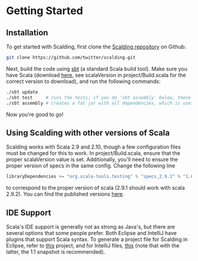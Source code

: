 # Getting Started

## Installation

To get started with Scalding, first clone the [Scalding repository](https://github.com/twitter/scalding) on Github:

```bash
git clone https://github.com/twitter/scalding.git
```

Next, build the code using [sbt](https://github.com/harrah/xsbt/wiki) (a standard Scala build tool). Make sure you have Scala (download [here](http://www.scala-lang.org/downloads), see scalaVersion in project/Build.scala for the correct version to download), and run the following commands:

```bash
./sbt update
./sbt test     # runs the tests; if you do 'sbt assembly' below, these tests, which are long, are repeated
./sbt assembly # creates a fat jar with all dependencies, which is useful when using the scald.rb script
```

Now you're good to go!

## Using Scalding with other versions of Scala

Scalding works with Scala 2.9 and 2.10, though a few configuration files must be changed for this to work. In project/Build.scala, ensure that the proper scalaVersion value is set. Additionally, you'll need to ensure the proper version of specs in the same config. Change the following line

```scala
libraryDependencies += "org.scala-tools.testing" % "specs_2.9.1" % "1.6.9" % "test"
```

to correspond to the proper version of scala (2.9.1 should work with scala 2.9.2). You can find the published versions [here](http://mvnrepository.com/artifact/org.scala-tools.testing).

## IDE Support

Scala's IDE support is generally not as strong as Java's, but there are several options that some people prefer. Both Eclipse and IntelliJ have plugins that support Scala syntax. To generate a project file for Scalding in Eclipse, refer to [this](https://github.com/typesafehub/sbteclipse/) project, and for IntelliJ files, [this](https://github.com/mpeltonen/sbt-idea) (note that with the latter, the 1.1 snapshot is recommended).

